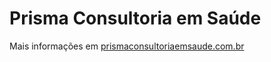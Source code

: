 # Prisma Consultoria em Saúde

Mais informações em [prismaconsultoriaemsaude.com.br](https://prismaconsultoriaemsaude.com.br/)
